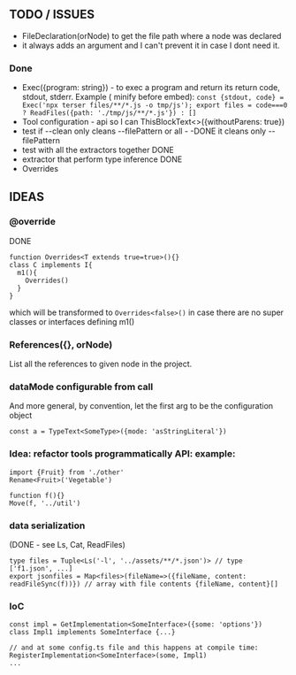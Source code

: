 
## TODO / ISSUES

 * FileDeclaration<Type>(orNode) to get the file path where a node was declared
 * it always adds an argument and I can't prevent it in case I dont need it.

### Done

 * Exec({program: string}) - to exec a program and return its return code, stdout, stderr. Example ( minify before embed): `const {stdout, code} = Exec('npx terser files/**/*.js -o tmp/js'); export files = code===0 ? ReadFiles({path: './tmp/js/**/*.js'}) : []`
 * Tool configuration - api so I can ThisBlockText<>({withoutParens: true})
 * test if --clean only cleans --filePattern or all - -DONE it cleans only --filePattern
 * test with all the extractors together DONE
 * extractor that perform type inference DONE
 * Overrides

## IDEAS

### @override

DONE

```
function Overrides<T extends true=true>(){}
class C implements I{
  m1(){
    Overrides()
  }
}
```
which will be transformed to `Overrides<false>()` in case there are no super classes or interfaces defining m1()

### References<Type>({}, orNode)

List all the references to given node in the project.


### dataMode configurable from call
And more general, by convention, let the first arg to be the configuration object
```
const a = TypeText<SomeType>({mode: 'asStringLiteral'})
```

### Idea: refactor tools programmatically API: example: 

```
import {Fruit} from './other'
Rename<Fruit>('Vegetable')
```

 ```
function f(){}
Move(f, '../util')
 ```

###  data serialization 

(DONE - see Ls, Cat, ReadFiles)

```// assets.ts
type files = Tuple<Ls('-l', '../assets/**/*.json')> // type ['f1.json', ...]
export jsonfiles = Map<files>(fileName=>({fileName, content: readFileSync(f))}) // array with file contents {fileName, content}[]
```

### IoC

```
const impl = GetImplementation<SomeInterface>({some: 'options'})
class Impl1 implements SomeInterface {...}

// and at some config.ts file and this happens at compile time:
RegisterImplementation<SomeInterface>(some, Impl1)
...

